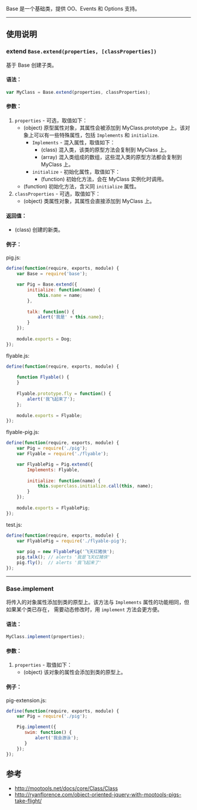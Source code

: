 
Base 是一个基础类，提供 OO、Events 和 Options 支持。

---


## 使用说明


### extend `Base.extend(properties, [classProperties])`

基于 Base 创建子类。


#### 语法：

```js
var MyClass = Base.extend(properties, classProperties);
```


#### 参数：

1. `properties` - 可选，取值如下：
   * (object) 原型属性对象，其属性会被添加到 MyClass.prototype 上。该对象上可以有一些特殊属性，包括
     `Implements` 和 `initialize`.
     * `Implements` - 混入属性，取值如下：
         * (class) 混入类，该类的原型方法会复制到 MyClass 上。
         * (array) 混入类组成的数组，这些混入类的原型方法都会复制到 MyClass 上。
     * `initialize` - 初始化属性，取值如下：
         * (function) 初始化方法，会在 MyClass 实例化时调用。
   * (function) 初始化方法，含义同 `initialize` 属性。
1. `classProperties` - 可选，取值如下：
   * (object) 类属性对象，其属性会直接添加到 MyClass 上。


#### 返回值：

* (class) 创建的新类。


#### 例子：

pig.js:

```js
define(function(require, exports, module) {
    var Base = require('base');

    var Pig = Base.extend({
        initialize: function(name) {
            this.name = name;
        },
        
        talk: function() {
            alert('我是' + this.name);
        }
    });
        
    module.exports = Dog;
});
```

flyable.js:

```js
define(function(require, exports, module) {
    
    function Flyable() {
    }
    
    Flyable.prototype.fly = function() {
        alert('我飞起来了');
    };
    
    module.exports = Flyable;
});
```

flyable-pig.js:

```js
define(function(require, exports, module) {
    var Pig = require('./pig');
    var Flyable = require('./flyable');

    var FlyablePig = Pig.extend({
        Implements: Flyable,
        
        initialize: function(name) {
            this.superclass.initialize.call(this, name);
        }
    });
    
    module.exports = FlyablePig;
});
```

test.js:

```js
define(function(require, exports, module) {
    var FlyablePig = require('./flyable-pig');
    
    var pig = new FlyablePig('飞天红猪侠');
    pig.talk(); // alerts '我是飞天红猪侠'
    pig.fly();  // alerts '我飞起来了'
});
```

---


### Base.implement

将传入的对象属性添加到类的原型上。该方法与 `Implements` 属性的功能相同，但如果某个类已存在，
需要动态修改时，用 `implement` 方法会更方便。


#### 语法：

```js
MyClass.implement(properties);
```


#### 参数：

1. `properties` - 取值如下：
   * (object) 该对象的属性会添加到类的原型上。


#### 例子：

pig-extension.js:

```js
define(function(require, exports, module) {
    var Pig = require('./pig');

    Pig.implement({
       swim: function() {
           alert('我会游泳');
       }
    });
});
```



## 参考

- http://mootools.net/docs/core/Class/Class
- http://ryanflorence.com/object-oriented-jquery-with-mootools-pigs-take-flight/
